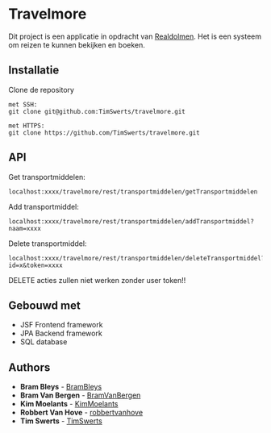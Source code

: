 # Travelmore
Dit project is een applicatie in opdracht van [Realdolmen](https://www.realdolmen.com/nl). Het is een systeem om reizen te kunnen bekijken en boeken. 

## Installatie

Clone de repository

```
met SSH:
git clone git@github.com:TimSwerts/travelmore.git

met HTTPS:
git clone https://github.com/TimSwerts/travelmore.git
```


## API
Get transportmiddelen:
```
localhost:xxxx/travelmore/rest/transportmiddelen/getTransportmiddelen
```

Add transportmiddel:
```
localhost:xxxx/travelmore/rest/transportmiddelen/addTransportmiddel?naam=xxxx
```

Delete transportmiddel:
```
localhost:xxxx/travelmore/rest/transportmiddelen/deleteTransportmiddel?id=x&token=xxxx
```

DELETE acties zullen niet werken zonder user token!!

## Gebouwd met

* JSF Frontend framework
* JPA Backend framework
* SQL database

## Authors

* **Bram Bleys** - [BramBleys](https://github.com/BramBleys)
* **Bram Van Bergen** - [BramVanBergen](https://github.com/BramVanBergen)
* **Kim Moelants** - [KimMoelants](https://github.com/KimMoelants)
* **Robbert Van Hove** - [robbertvanhove](https://github.com/robbertvanhove)
* **Tim Swerts** - [TimSwerts](https://github.com/TimSwerts)
